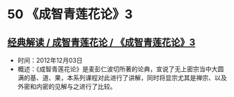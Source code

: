 # 50 《成智青莲花论》3

## [经典解读 / 成智青莲花论 / 《成智青莲花论》3](https://www.fohuifayu.com/index.php/huideng-jiangtang/jingdian-jiedu/chengbaoxing-lun/517-l12055)

- 时间：2012年12月03日
- 概述：《成智青莲花论》是麦彭仁波切所著的论典，宣说了无上密宗当中大圆满的基、道、果，本系列课程对此进行了讲解，同时将显宗尤其是禅宗、以及外密和内密的见解与之进行了比较。